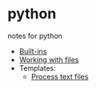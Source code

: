 # python
notes for python
* [Built-ins](builtins.md)
* [Working with files](files.md)
* Templates:
  * [Process text files](templates/process_text_files.py)
